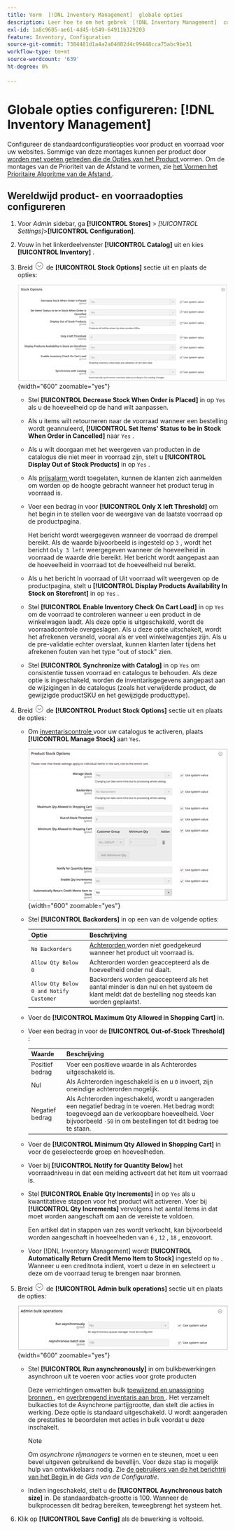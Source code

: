 ```yaml
---
title: Vorm  [!DNL Inventory Management]  globale opties
description: Leer hoe te om het gebrek  [!DNL Inventory Management]  configuratieopties voor product en voorraad voor uw websites te vormen.
exl-id: 1a8c9605-ae61-4d45-b549-64911b329203
feature: Inventory, Configuration
source-git-commit: 7384481d1a4a2a04882d4c99448cca75abc9be31
workflow-type: tm+mt
source-wordcount: '639'
ht-degree: 0%

---
```


# Globale opties configureren: [!DNL Inventory Management]

Configureer de standaardconfiguratieopties voor product en voorraad voor uw websites. Sommige van deze montages kunnen per product door [ worden met voeten getreden die de Opties van het Product ](product-options.md) vormen. Om de montages van de Prioriteit van de Afstand te vormen, zie [ het Vormen het Prioritaire Algoritme van de Afstand ](distance-priority-algorithm.md).

## Wereldwijd product- en voorraadopties configureren

1. Voor _Admin_ sidebar, ga **[!UICONTROL Stores]** > _[!UICONTROL Settings]_>**[!UICONTROL Configuration]**.

1. Vouw in het linkerdeelvenster **[!UICONTROL Catalog]** uit en kies **[!UICONTROL Inventory]** .

1. Breid ![ selecteur van de Uitbreiding ](../assets/icon-display-expand.png) de **[!UICONTROL Stock Options]** sectie uit en plaats de opties:

   ![ Opties van de Voorraad ](assets/config-catalog-inventory-stock-options.png){width="600" zoomable="yes"}

   - Stel **[!UICONTROL Decrease Stock When Order is Placed]** in op `Yes` als u de hoeveelheid op de hand wilt aanpassen.

   - Als u items wilt retourneren naar de voorraad wanneer een bestelling wordt geannuleerd, **[!UICONTROL Set Items' Status to be in Stock When Order in Cancelled]** naar `Yes` .

   - Als u wilt doorgaan met het weergeven van producten in de catalogus die niet meer in voorraad zijn, stelt u **[!UICONTROL Display Out of Stock Products]** in op `Yes` .

   - Als [ prijsalarm ](alert-setup.md) wordt toegelaten, kunnen de klanten zich aanmelden om worden op de hoogte gebracht wanneer het product terug in voorraad is.

   - Voer een bedrag in voor **[!UICONTROL Only X left Threshold]** om het begin in te stellen voor de weergave van de laatste voorraad op de productpagina.

     Het bericht wordt weergegeven wanneer de voorraad de drempel bereikt. Als de waarde bijvoorbeeld is ingesteld op `3` , wordt het bericht `Only 3 left` weergegeven wanneer de hoeveelheid in voorraad de waarde drie bereikt. Het bericht wordt aangepast aan de hoeveelheid in voorraad tot de hoeveelheid nul bereikt.

   - Als u het bericht In voorraad of Uit voorraad wilt weergeven op de productpagina, stelt u **[!UICONTROL Display Products Availability In Stock on Storefront]** in op `Yes` .

   - Stel **[!UICONTROL Enable Inventory Check On Cart Load]** in op `Yes` om de voorraad te controleren wanneer u een product in de winkelwagen laadt. Als deze optie is uitgeschakeld, wordt de voorraadcontrole overgeslagen. Als u deze optie uitschakelt, wordt het afrekenen versneld, vooral als er veel winkelwagentjes zijn. Als u de pre-validatie echter overslaat, kunnen klanten later tijdens het afrekenen fouten van het type &quot;out of stock&quot; zien.

   - Stel **[!UICONTROL Synchronize with Catalog]** in op `Yes` om consistentie tussen voorraad en catalogus te behouden. Als deze optie is ingeschakeld, worden de inventarisgegevens aangepast aan de wijzigingen in de catalogus (zoals het verwijderde product, de gewijzigde productSKU en het gewijzigde producttype).

1. Breid ![ selecteur van de Uitbreiding ](../assets/icon-display-expand.png) de **[!UICONTROL Product Stock Options]** sectie uit en plaats de opties:

   - Om [ inventariscontrole ](enable.md) voor uw catalogus te activeren, plaats **[!UICONTROL Manage Stock]** aan `Yes`.

     ![ Opties van de Voorraad van het Product ](assets/config-catalog-inventory-product-stock-options.png){width="600" zoomable="yes"}

   - Stel **[!UICONTROL Backorders]** in op een van de volgende opties:

     | Optie | Beschrijving |
     | ----- | ----- |
     | `No Backorders` | [ Achterorden ](backorders.md) worden niet goedgekeurd wanneer het product uit voorraad is. |
     | `Allow Qty Below 0` | Achterorden worden geaccepteerd als de hoeveelheid onder nul daalt. |
     | `Allow Qty Below 0 and Notify Customer` | Backorders worden geaccepteerd als het aantal minder is dan nul en het systeem de klant meldt dat de bestelling nog steeds kan worden geplaatst. |

   - Voer de **[!UICONTROL Maximum Qty Allowed in Shopping Cart]** in.

   - Voer een bedrag in voor de **[!UICONTROL Out-of-Stock Threshold]** :

     | Waarde | Beschrijving |
     | ----- |-----|
     | Positief bedrag | Voer een positieve waarde in als Achterordes uitgeschakeld is. |
     | Nul | Als Achterorden ingeschakeld is en u `0` invoert, zijn oneindige achterorden mogelijk. |
     | Negatief bedrag | Als Achterorden ingeschakeld, wordt u aangeraden een negatief bedrag in te voeren. Het bedrag wordt toegevoegd aan de verkoopbare hoeveelheid. Voer bijvoorbeeld `-50` in om bestellingen tot dit bedrag toe te staan. |

   - Voer de **[!UICONTROL Minimum Qty Allowed in Shopping Cart]** in voor de geselecteerde groep en hoeveelheden.

   - Voer bij **[!UICONTROL Notify for Quantity Below]** het voorraadniveau in dat een melding activeert dat het item uit voorraad is.

   - Stel **[!UICONTROL Enable Qty Increments]** in op `Yes` als u kwantitatieve stappen voor het product wilt activeren. Voer bij **[!UICONTROL Qty Increments]** vervolgens het aantal items in dat moet worden aangeschaft om aan de vereiste te voldoen.

     Een artikel dat in stappen van zes wordt verkocht, kan bijvoorbeeld worden aangeschaft in hoeveelheden van `6` , `12` , `18` , enzovoort.

   - Voor [!DNL Inventory Management] wordt **[!UICONTROL Automatically Return Credit Memo Item to Stock]** ingesteld op `No` . Wanneer u een creditnota indient, voert u deze in en selecteert u deze om de voorraad terug te brengen naar bronnen.

1. Breid ![ selecteur van de Uitbreiding ](../assets/icon-display-expand.png) de **[!UICONTROL Admin bulk operations]** sectie uit en plaats de opties:

   ![ BevestigingVerrichtingen van Admin ](assets/config-catalog-inventory-admin-bulk-operations.png){width="600" zoomable="yes"}

   - Stel **[!UICONTROL Run asynchronously]** in om bulkbewerkingen asynchroon uit te voeren voor acties voor grote producten

     Deze verrichtingen omvatten bulk [ toewijzend en unassigning bronnen ](bulk-assignment.md), en [ overbrengend inventaris aan bron ](inventory-transfer.md). Het verzamelt bulkacties tot de Asynchrone partijgrootte, dan stelt die acties in werking. Deze optie is standaard uitgeschakeld. U wordt aangeraden de prestaties te beoordelen met acties in bulk voordat u deze inschakelt.

     >[!NOTE]
     >
     >Om _asynchrone rijmanagers_ te vormen en te steunen, moet u een bevel uitgeven gebruikend de bevellijn. Voor deze stap is mogelijk hulp van ontwikkelaars nodig. Zie [ de gebruikers van de het berichtrij van het Begin ](https://experienceleague.adobe.com/docs/commerce-operations/configuration-guide/cli/start-message-queues.html) in de _Gids van de Configuratie_.

   - Indien ingeschakeld, stelt u de **[!UICONTROL Asynchronous batch size]** in. De standaardbatch-grootte is 100. Wanneer de bulkprocessen dit bedrag bereiken, teweegbrengt het systeem het.

1. Klik op **[!UICONTROL Save Config]** als de bewerking is voltooid.
